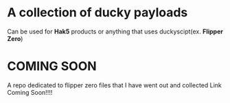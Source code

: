                                                                          
# A collection of ducky payloads 
Can be used for **Hak5** products or anything that uses duckyscipt(ex. **Flipper Zero**)

# COMING SOON
A repo dedicated to flipper zero files that I have went out and collected
Link Coming Soon!!!!
